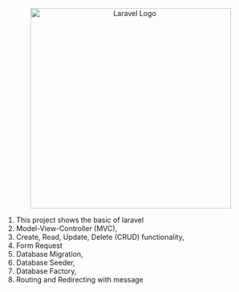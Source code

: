 <p align="center"><a href="https://laravel.com" target="_blank"><img src="https://raw.githubusercontent.com/laravel/art/master/logo-lockup/5%20SVG/2%20CMYK/1%20Full%20Color/laravel-logolockup-cmyk-red.svg" width="400" alt="Laravel Logo"></a></p>

1. This project shows the basic of laravel
2. Model-View-Controller (MVC),
3. Create, Read, Update, Delete (CRUD) functionality,
4. Form Request
5. Database Migration,
6. Database Seeder,
7. Database Factory,
8. Routing and Redirecting with message
